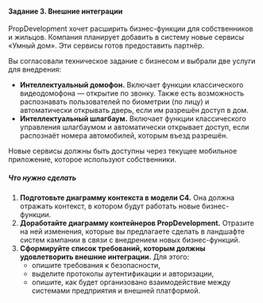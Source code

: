 #### Задание 3. Внешние интеграции

PropDevelopment хочет расширить бизнес-функции для собственников и жильцов. Компания планирует добавить в систему новые
сервисы «Умный дом». Эти сервисы готов предоставить партнёр.

Вы согласовали техническое задание с бизнесом и выбрали две услуги для внедрения:
- **Интеллектуальный домофон.** Включает функции классического видеодомофона — открытие по звонку. Также есть возможность
распознавать пользователей по биометрии (по лицу) и автоматически открывать дверь, если им разрешён доступ в дом.
- **Интеллектуальный шлагбаум.** Включает функции классического управления шлагбаумом и автоматически открывает доступ, если
распознаёт номера автомобилей, которым въезд разрешён.

Новые сервисы должны быть доступны через текущее мобильное приложение, которое используют собственники.

##### Что нужно сделать

1. **Подготовьте диаграмму контекста в модели С4.** Она должна отражать контекст, в котором будут работать новые
бизнес-функции.
2. **Доработайте диаграмму контейнеров PropDevelopment.** Отразите на ней изменения, которые вы предлагаете сделать в ландшафте
систем кампании в связи с внедрением новых бизнес-функций.
3. **Сформируйте список требований, которым должны удовлетворить внешние интеграции.** Для этого:
   - опишите требования к безопасности,
   - выделите протоколы аутентификации и авторизации,
   - опишите, как будет организовано взаимодействие между системами предприятия и внешней платформой.
